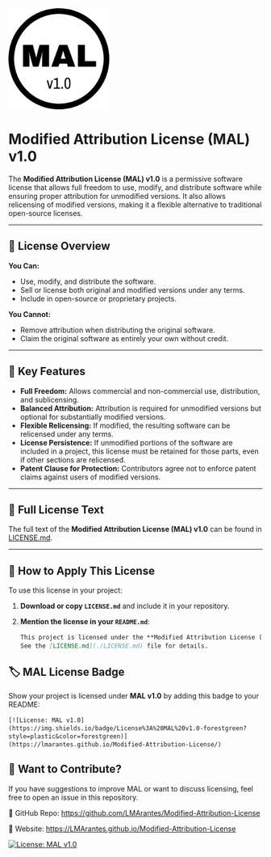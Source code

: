 <img src="assets/mal-v1.0-white-logo.png" alt="MAL Logo" width="200">

# Modified Attribution License (MAL) v1.0 

The **Modified Attribution License (MAL) v1.0** is a permissive software license that allows full freedom to use, modify, and distribute software while ensuring proper attribution for unmodified versions. It also allows relicensing of modified versions, making it a flexible alternative to traditional open-source licenses.

---

## 📜 License Overview  

**You Can:**  
- Use, modify, and distribute the software.  
- Sell or license both original and modified versions under any terms.  
- Include in open-source or proprietary projects.  

**You Cannot:**  
- Remove attribution when distributing the original software.  
- Claim the original software as entirely your own without credit.  

---

## 📌 Key Features  

- **Full Freedom:** Allows commercial and non-commercial use, distribution, and sublicensing.  
- **Balanced Attribution:** Attribution is required for unmodified versions but optional for substantially modified versions.  
- **Flexible Relicensing:** If modified, the resulting software can be relicensed under any terms.  
- **License Persistence:** If unmodified portions of the software are included in a project, this license must be retained for those parts, even if other sections are relicensed.  
- **Patent Clause for Protection:** Contributors agree not to enforce patent claims against users of modified versions.  

---

## 📖 Full License Text  
The full text of the **Modified Attribution License (MAL) v1.0** can be found in [LICENSE.md](./LICENSE.md).  

---

## 📌 How to Apply This License  
To use this license in your project:  

1. **Download or copy `LICENSE.md`** and include it in your repository.  
2. **Mention the license in your `README.md`**:

   ```md
   This project is licensed under the **Modified Attribution License (MAL) v1.0**.  
   See the [LICENSE.md](./LICENSE.md) file for details.
   ```

## 🏷️ MAL License Badge  

Show your project is licensed under **MAL v1.0** by adding this badge to your README: 

```
[![License: MAL v1.0](https://img.shields.io/badge/License%3A%20MAL%20v1.0-forestgreen?style=plastic&color=forestgreen)](https://lmarantes.github.io/Modified-Attribution-License/)
```

## 📢 Want to Contribute?

If you have suggestions to improve MAL or want to discuss licensing, feel free to open an issue in this repository.

🔗 GitHub Repo: https://github.com/LMArantes/Modified-Attribution-License

🔗 Website: https://LMArantes.github.io/Modified-Attribution-License

[![License: MAL v1.0](https://img.shields.io/badge/License%3A%20MAL%20v1.0-forestgreen?style=plastic&color=forestgreen)](https://lmarantes.github.io/Modified-Attribution-License/)
